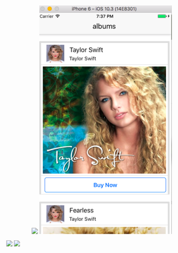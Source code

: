 <p align="center">
  <img src="your_relative_path_here" width="350"/>
  <img src="./screenShot.png" width="350"/>
</p>

<p align="left">
  <img src="your_relative_path_here" width="350"/>
  <img src="./demo.mov" width="350"/>
</p>